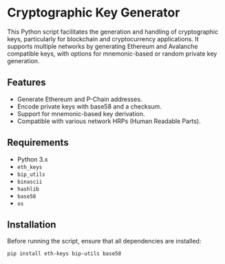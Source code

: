# Cryptographic Key Generator

This Python script facilitates the generation and handling of cryptographic keys, particularly for blockchain and cryptocurrency applications. It supports multiple networks by generating Ethereum and Avalanche compatible keys, with options for mnemonic-based or random private key generation.

## Features

- Generate Ethereum and P-Chain addresses.
- Encode private keys with base58 and a checksum.
- Support for mnemonic-based key derivation.
- Compatible with various network HRPs (Human Readable Parts).

## Requirements

- Python 3.x
- `eth_keys`
- `bip_utils`
- `binascii`
- `hashlib`
- `base58`
- `os`

## Installation

Before running the script, ensure that all dependencies are installed:

```bash
pip install eth-keys bip-utils base58
